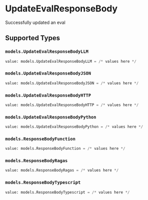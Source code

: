 # UpdateEvalResponseBody

Successfully updated an eval


## Supported Types

### `models.UpdateEvalResponseBodyLLM`

```python
value: models.UpdateEvalResponseBodyLLM = /* values here */
```

### `models.UpdateEvalResponseBodyJSON`

```python
value: models.UpdateEvalResponseBodyJSON = /* values here */
```

### `models.UpdateEvalResponseBodyHTTP`

```python
value: models.UpdateEvalResponseBodyHTTP = /* values here */
```

### `models.UpdateEvalResponseBodyPython`

```python
value: models.UpdateEvalResponseBodyPython = /* values here */
```

### `models.ResponseBodyFunction`

```python
value: models.ResponseBodyFunction = /* values here */
```

### `models.ResponseBodyRagas`

```python
value: models.ResponseBodyRagas = /* values here */
```

### `models.ResponseBodyTypescript`

```python
value: models.ResponseBodyTypescript = /* values here */
```

